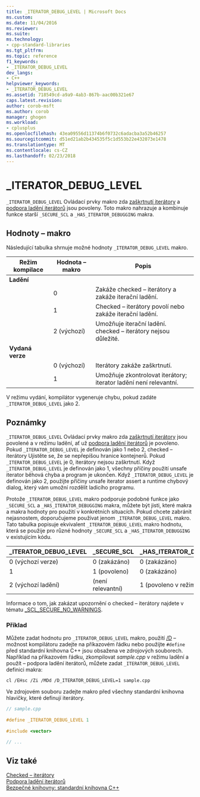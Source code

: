 ```yaml
---
title: _ITERATOR_DEBUG_LEVEL | Microsoft Docs
ms.custom: 
ms.date: 11/04/2016
ms.reviewer: 
ms.suite: 
ms.technology:
- cpp-standard-libraries
ms.tgt_pltfrm: 
ms.topic: reference
f1_keywords:
- _ITERATOR_DEBUG_LEVEL
dev_langs:
- C++
helpviewer_keywords:
- _ITERATOR_DEBUG_LEVEL
ms.assetid: 718549cd-a9a9-4ab3-867b-aac00b321e67
caps.latest.revision: 
author: corob-msft
ms.author: corob
manager: ghogen
ms.workload:
- cplusplus
ms.openlocfilehash: 43ea09556d11374b6f0732c6adacba3a52b46257
ms.sourcegitcommit: d51ed21ab2b434535f5c1d553b22e432073e1478
ms.translationtype: MT
ms.contentlocale: cs-CZ
ms.lasthandoff: 02/23/2018
---
```

# <a name="iteratordebuglevel"></a>_ITERATOR_DEBUG_LEVEL
`_ITERATOR_DEBUG_LEVEL` Ovládací prvky makro zda [zaškrtnutí iterátory](../standard-library/checked-iterators.md) a [podpora ladění iterátorů](../standard-library/debug-iterator-support.md) jsou povoleny. Toto makro nahrazuje a kombinuje funkce starší `_SECURE_SCL` a `_HAS_ITERATOR_DEBUGGING` makra.  
  
## <a name="macro-values"></a>Hodnoty – makro  
Následující tabulka shrnuje možné hodnoty `_ITERATOR_DEBUG_LEVEL` makro.  
  
|Režim kompilace|Hodnota – makro|Popis|  
|----------------------|----------------|-----------------|  
|**Ladění**|||  
||0|Zakáže checked – iterátory a zakáže iterační ladění.|  
||1|Checked – iterátory povolí nebo zakáže iterační ladění.|  
||2 (výchozí)|Umožňuje iterační ladění. checked – iterátory nejsou důležité.|  
|**Vydaná verze**|||  
||0 (výchozí)|Iterátory zakáže zaškrtnutí.|  
||1|Umožňuje zkontrolovat iterátory; iterator ladění není relevantní.|  
  
V režimu vydání, kompilátor vygeneruje chybu, pokud zadáte `_ITERATOR_DEBUG_LEVEL` jako 2.  
  
## <a name="remarks"></a>Poznámky  
`_ITERATOR_DEBUG_LEVEL` Ovládací prvky makro zda [zaškrtnutí iterátory](../standard-library/checked-iterators.md) jsou povolené a v režimu ladění, ať už [podpora ladění iterátorů](../standard-library/debug-iterator-support.md) je povoleno. Pokud `_ITERATOR_DEBUG_LEVEL` je definován jako 1 nebo 2, checked – iterátory Ujistěte se, že se nepřepíšou hranice kontejnerů. Pokud `_ITERATOR_DEBUG_LEVEL` je 0, iterátory nejsou zaškrtnutí. Když `_ITERATOR_DEBUG_LEVEL` je definován jako 1, všechny příčiny použití unsafe iterator běhová chyba a program je ukončen. Když `_ITERATOR_DEBUG_LEVEL` je definován jako 2, použijte příčiny unsafe iterator assert a runtime chybový dialog, který vám umožní rozdělit ladicího programu. 

Protože `_ITERATOR_DEBUG_LEVEL` makro podporuje podobné funkce jako `_SECURE_SCL` a `_HAS_ITERATOR_DEBUGGING` makra, můžete být jisti, které makra a makra hodnoty pro použití v konkrétních situacích. Pokud chcete zabránit nejasnostem, doporučujeme používat jenom `_ITERATOR_DEBUG_LEVEL` makro. Tato tabulka popisuje ekvivalent `_ITERATOR_DEBUG_LEVEL` makro hodnotu, která se použije pro různé hodnoty `_SECURE_SCL` a `_HAS_ITERATOR_DEBUGGING` v existujícím kódu.  
  
|**_ITERATOR_DEBUG_LEVEL** |**_SECURE_SCL** |**_HAS_ITERATOR_DEBUGGING**|
|---|---|---|
|0 (výchozí verze)|0 (zakázáno)|0 (zakázáno)|
|1|1 (povoleno)|0 (zakázáno)|
|2 (výchozí ladění)|(není relevantní)|1 (povoleno v režimu ladění)|
  
Informace o tom, jak zakázat upozornění o checked – iterátory najdete v tématu [_SCL_SECURE_NO_WARNINGS](../standard-library/scl-secure-no-warnings.md).  
  
### <a name="example"></a>Příklad  
  
Můžete zadat hodnotu pro `_ITERATOR_DEBUG_LEVEL` makro, použití [/D](../build/reference/d-preprocessor-definitions.md) – možnost kompilátoru zadejte na příkazovém řádku nebo použijte `#define` před standardní knihovna C++ jsou obsažena ve zdrojových souborech. Například na příkazovém řádku, zkompilovat *sample.cpp* v režimu ladění a použít – podpora ladění iterátorů, můžete zadat `_ITERATOR_DEBUG_LEVEL` definici makra:  
  
`cl /EHsc /Zi /MDd /D_ITERATOR_DEBUG_LEVEL=1 sample.cpp`  
  
Ve zdrojovém souboru zadejte makro před všechny standardní knihovna hlavičky, které definují iterátory.  
  
```cpp  
// sample.cpp  
  
#define _ITERATOR_DEBUG_LEVEL 1  
  
#include <vector>  
  
// ...
```  
  
## <a name="see-also"></a>Viz také  
[Checked – iterátory](../standard-library/checked-iterators.md)   
[Podpora ladění iterátorů](../standard-library/debug-iterator-support.md)   
[Bezpečné knihovny: standardní knihovna C++](../standard-library/safe-libraries-cpp-standard-library.md)
